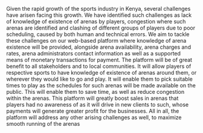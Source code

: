 Given the rapid growth of the sports industry in Kenya, several challenges have arisen facing this growth. We have identified such challenges as lack of knowledge of existence of arenas by players, congestion where such arenas are identified and clashing of different groups of players due to poor scheduling, caused by both human and technical errors. We aim to tackle these challenges on our web-based platform where knowledge of arena existence will be provided, alongside arena availability, arena charges and rates, arena administrators contact information as well as a supported means of monetary transactions for payment. The platform will be of great benefit to all stakeholders and to local communities. It will allow players of respective sports to have knowledge of existence of arenas around them, or wherever they would like to go and play. It will enable them to pick suitable times to play as the schedules for such arenas will be made available on the public. This will enable them to save time, as well as reduce congestion within the arenas. This platform will greatly boost sales in arenas that players had no awareness of as it will drive in new clients to such, whose payments will generate greater profit for the businesses. All in all, the platform will address any other arising challenges as well, to maximize smooth running of the arenas
